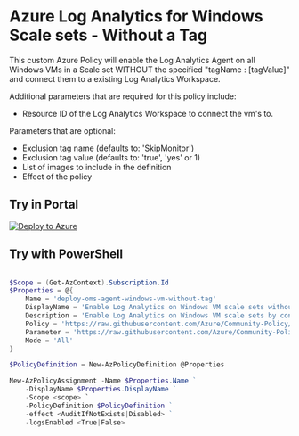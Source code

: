 ﻿# Azure Log Analytics for Windows Scale sets - Without a Tag

This custom Azure Policy will enable the Log Analytics Agent on all Windows VMs in a Scale set WITHOUT the specified "tagName : [tagValue]" and connect them to a existing Log Analytics Workspace.  

Additional parameters that are required for this policy include:
* Resource ID of the Log Analytics Workspace to connect the vm's to.

Parameters that are optional:
* Exclusion tag name (defaults to: 'SkipMonitor')
* Exclusion tag value (defaults to: 'true', 'yes' or 1)
* List of images to include in the definition
* Effect of the policy

## Try in Portal

[![Deploy to Azure](https://azuredeploy.net/deploybutton.png)](https://portal.azure.com/#blade/Microsoft_Azure_Policy/CreatePolicyDefinitionBlade/uri/https%3A%2F%2Fraw.githubusercontent.com%2FAzure%2Fcommunity-policy%2Fmaster%2Fpolicies%2FMonitoring%2deploy-oms-agent-windows-scaleset-without-tag%2Fazurepolicy.json)

## Try with PowerShell

```powershell

$Scope = (Get-AzContext).Subscription.Id
$Properties = @{
    Name = 'deploy-oms-agent-windows-vm-without-tag'
    DisplayName = 'Enable Log Analytics on Windows VM scale sets without a given tag to an existing Log Analytics Workspace'
    Description = 'Enable Log Analytics on Windows VM scale sets by connecting them to an existing central Log Analytics Workspace. You can optionally exclude virtual machines containing a specified tag to control the scope of assignment.'
    Policy = 'https://raw.githubusercontent.com/Azure/Community-Policy/master/Policies/Monitoring/deploy-oms-agent-windows-scaleset-without-tag/azurepolicy.rules.json'
    Parameter = 'https://raw.githubusercontent.com/Azure/Community-Policy/master/Policies/Monitoring/deploy-oms-agent-windows-scaleset-without-tag/azurepolicy.parameters.json'
    Mode = 'All'
}

$PolicyDefinition = New-AzPolicyDefinition @Properties

New-AzPolicyAssignment -Name $Properties.Name ` 
    -DisplayName $Properties.DisplayName ` 
    -Scope <scope> `
    -PolicyDefinition $PolicyDefinition ` 
    -effect <AuditIfNotExists|Disabled> ` 
    -logsEnabled <True|False>

```
